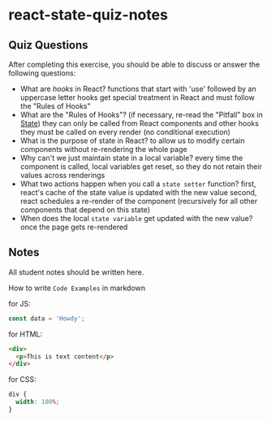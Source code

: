 # react-state-quiz-notes

## Quiz Questions

After completing this exercise, you should be able to discuss or answer the following questions:

- What are _hooks_ in React?
  functions that start with 'use' followed by an uppercase letter
  hooks get special treatment in React and must follow the "Rules of Hooks"
- What are the "Rules of Hooks"? (if necessary, re-read the "Pitfall" box in [State](https://react.dev/learn/state-a-components-memory))
  they can only be called from React components and other hooks
  they must be called on every render (no conditional execution)
- What is the purpose of state in React?
  to allow us to modify certain components without re-rendering the whole page
- Why can't we just maintain state in a local variable?
  every time the component is called, local variables get reset, so they do not retain their values across renderings
- What two actions happen when you call a `state setter` function?
  first, react's cache of the state value is updated with the new value
  second, react schedules a re-render of the component (recursively for all other components that depend on this state)
- When does the local `state variable` get updated with the new value?
  once the page gets re-rendered

## Notes

All student notes should be written here.

How to write `Code Examples` in markdown

for JS:

```javascript
const data = 'Howdy';
```

for HTML:

```html
<div>
  <p>This is text content</p>
</div>
```

for CSS:

```css
div {
  width: 100%;
}
```
